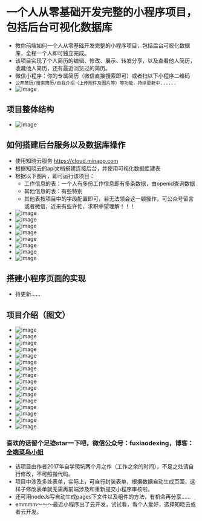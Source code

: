 # 一个人从零基础开发完整的小程序项目，包括后台可视化数据库
* 教你前端如何一个人从零基础开发完整的小程序项目，包括后台可视化数据库，全程一个人即可独立完成。
* 该项目实现了个人简历的编辑、修改、展示、转发分享，以及查看他人简历，收藏他人简历，还有最近浏览过的简历。
* 微信小程序：你的专属简历（微信直接搜索即可）或者扫以下小程序二维码
* `公开简历/搜索简历/自我介绍（上传附件及图片等）等功能，持续更新中......`
* ![image](https://github.com/susuGirl/resume/blob/master/images/qrcode.jpg)
## 项目整体结构
* ![image](https://github.com/susuGirl/resume/blob/master/images/projectStructure.png)
## 如何搭建后台服务以及数据库操作
* 使用知晓云服务 https://cloud.minapp.com
* 根据知晓云的api文档搭建连接后台，并使用可视化数据库建表
* 根据以下图片，即可运行该项目：
  * 工作信息的表：一个人有多份工作信息即有多条数据，由openid查询数据
  * 其他信息的表：有些特别
  * 其他表按项目中的字段配置即可，若无法领会这一顿操作，可公众号留言或者微信，近来有些许忙，求职中望理解！！！
* ![image](https://github.com/susuGirl/resume/blob/master/images/111.png)
* ![image](https://github.com/susuGirl/resume/blob/master/images/222.png)
* ![image](https://github.com/susuGirl/resume/blob/master/images/333.png)
* ![image](https://github.com/susuGirl/resume/blob/master/images/444.png)
* ![image](https://github.com/susuGirl/resume/blob/master/images/555.png)
* ![image](https://github.com/susuGirl/resume/blob/master/images/666.png)
* ![image](https://github.com/susuGirl/resume/blob/master/images/777.png)
* ![image](https://github.com/susuGirl/resume/blob/master/images/888.png)
## 搭建小程序页面的实现
* 待更新......
## 项目介绍（图文）
* ![image](https://github.com/susuGirl/resume/blob/master/images/introduction14.png)
* ![image](https://github.com/susuGirl/resume/blob/master/images/introduction1.png)
* ![image](https://github.com/susuGirl/resume/blob/master/images/introduction1.jpg)
* ![image](https://github.com/susuGirl/resume/blob/master/images/introduction2.jpg)
* ![image](https://github.com/susuGirl/resume/blob/master/images/introduction6.png)
* ![image](https://github.com/susuGirl/resume/blob/master/images/introduction8.png)
* ![image](https://github.com/susuGirl/resume/blob/master/images/introduction7.png)
* ![image](https://github.com/susuGirl/resume/blob/master/images/introduction9.png)
* ![image](https://github.com/susuGirl/resume/blob/master/images/introduction10.png)
* ![image](https://github.com/susuGirl/resume/blob/master/images/introduction11.png)
* ![image](https://github.com/susuGirl/resume/blob/master/images/introduction2.png)
* ![image](https://github.com/susuGirl/resume/blob/master/images/introduction4.png)
* ![image](https://github.com/susuGirl/resume/blob/master/images/introduction3.png)
* ![image](https://github.com/susuGirl/resume/blob/master/images/introduction5.png)
* ![image](https://github.com/susuGirl/resume/blob/master/images/introduction12.png)
* ![image](https://github.com/susuGirl/resume/blob/master/images/introduction13.png)
### 喜欢的话留个足迹star一下吧，微信公众号：fuxiaodexing，博客：[全端菜鸟小姐](https://blog.csdn.net/weixin_41845146)
* 该项目由作者2017年自学爬坑两个月之作（工作之余的时间），不足之处请自行修改，不可照搬代码。
* 项目中涉及多处表单，实际上，可自行封装表单，根据数据自动生成页面，这样子修改表单就无需再前端涉及和重新提交小程序审核啦。
* 还可用nodeJs写自动生成pages下文件以及组件的方法，有机会再分享......
* emmmm～～～最近小程序出了云开发，试试看，看个人爱好，选择知晓云或者云开发。

